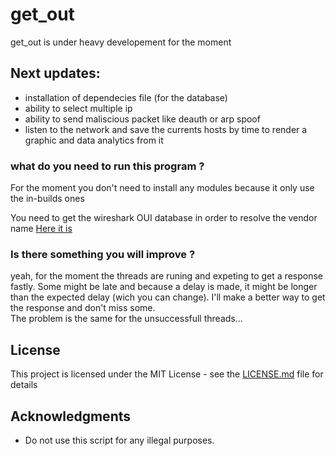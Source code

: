 # get_out
get_out is under heavy developement for the moment

## Next updates:

* installation of dependecies file (for the database)
* ability to select multiple ip
* ability to send maliscious packet like deauth or arp spoof
* listen to the network and save the currents hosts by time to render a graphic and data analytics from it

### what do you need to run this program ?

For the moment you don't need to install any modules because it only use the in-builds ones

You need to get the wireshark OUI database in order to resolve the vendor name
[Here it is](https://gitlab.com/wireshark/wireshark/raw/master/manuf)

### Is there something you will improve ?
yeah, for the moment the threads are runing and expeting to get a response fastly. Some might be late and because a delay is made, it might be longer than the expected delay (wich you can change). I'll make a better way to get the response and don't miss some.  
The problem is the same for the unsuccessfull threads...

## License

This project is licensed under the MIT License - see the [LICENSE.md](LICENSE.md) file for details

## Acknowledgments

* Do not use this script for any illegal purposes.

